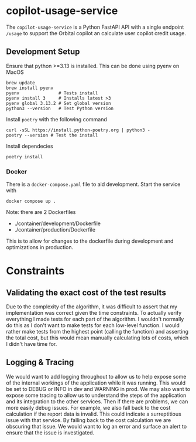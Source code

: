 # copilot-usage-service

The `copilot-usage-service` is a Python FastAPI API with a single endpoint `/usage` to support the Orbital copilot an calculate user copilot credit usage. 

## Development Setup

Ensure that python >=3.13 is installed.  This can be done using pyenv on MacOS

```
brew update
brew install pyenv
pyenv               # Tests install
pyenv install 3     # Installs latest >3
pyenv global 3.13.2 # Set global version
python3 --version   # Test Python version
```

Install `poetry` with the following command

```
curl -sSL https://install.python-poetry.org | python3 -
poetry --version # Test the install
```

Install dependecies

```
poetry install
```

### Docker 
There is a `docker-compose.yaml` file to aid development.  Start the service with

```
docker compose up .
```

Note: there are 2 Dockerfiles
- ./container/development/Dockerfile
- ./container/production/Dockerfile

This is to allow for changes to the dockerfile during development and optimizations in production. 

# Constraints

## Validating the exact cost of the test results
Due to the complexity of the algorithm, it was difficult to assert that my implementation was correct given the time constraints. To actually verify everything I made tests for each part of the algorithm. I wouldn't normally do this as I don't want to make tests for each low-level function. I would rather make tests from the highest point (calling the function) and asserting the total cost, but this would mean manually calculating lots of costs, which I didn't have time for.

## Logging & Tracing
We would want to add logging throughout to allow us to help expose some of the internal workings of the application while it was running. This would be set to DEBUG or INFO in dev and WARNING in prod. We may also want to expose some tracing to allow us to understand the steps of the application and its integration to the other services. Then if there are problems, we can more easily debug issues.
For example, we also fall back to the cost calculation if the report data is invalid. This could indicate a surreptitious issue with that service. By falling back to the cost calculation we are obscuring that issue. We would want to log an error and surface an alert to ensure that the issue is investigated.
